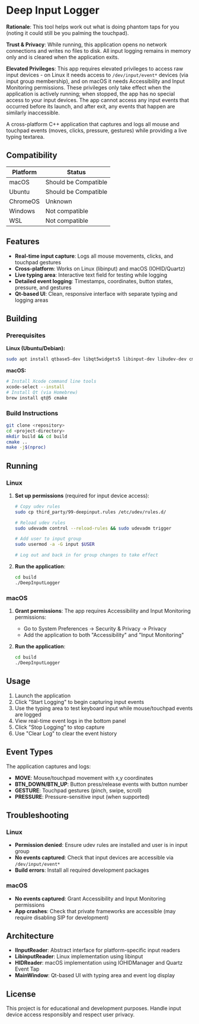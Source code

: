 # Deep Input Logger

**Rationale**: This tool helps work out what is doing phantom taps for you (noting it could still be you palming the touchpad).

**Trust & Privacy**: While running, this application opens no network connections and writes no files to disk. All input logging remains in memory only and is cleared when the application exits.

**Elevated Privileges**: This app requires elevated privileges to access raw input devices - on Linux it needs access to `/dev/input/event*` devices (via input group membership), and on macOS it needs Accessibility and Input Monitoring permissions. These privileges only take effect when the application is actively running; when stopped, the app has no special access to your input devices. The app cannot access any input events that occurred before its launch, and after exit, any events that happen are similarly inaccessible.

A cross-platform C++ application that captures and logs all mouse and touchpad events (moves, clicks, pressure, gestures) while providing a live typing textarea.

## Compatibility

| Platform | Status |
|----------|--------|
| macOS | Should be Compatible |
| Ubuntu | Should be Compatible |
| ChromeOS | Unknown |
| Windows | Not compatible |
| WSL | Not compatible |

## Features

- **Real-time input capture**: Logs all mouse movements, clicks, and touchpad gestures
- **Cross-platform**: Works on Linux (libinput) and macOS (IOHID/Quartz)
- **Live typing area**: Interactive text field for testing while logging
- **Detailed event logging**: Timestamps, coordinates, button states, pressure, and gestures
- **Qt-based UI**: Clean, responsive interface with separate typing and logging areas

## Building

### Prerequisites

**Linux (Ubuntu/Debian):**
```bash
sudo apt install qtbase5-dev libqt5widgets5 libinput-dev libudev-dev cmake build-essential
```

**macOS:**
```bash
# Install Xcode command line tools
xcode-select --install
# Install Qt (via Homebrew)
brew install qt@5 cmake
```

### Build Instructions

```bash
git clone <repository>
cd <project-directory>
mkdir build && cd build
cmake ..
make -j$(nproc)
```

## Running

### Linux

1. **Set up permissions** (required for input device access):
   ```bash
   # Copy udev rules
   sudo cp third_party/99-deepinput.rules /etc/udev/rules.d/
   
   # Reload udev rules
   sudo udevadm control --reload-rules && sudo udevadm trigger
   
   # Add user to input group
   sudo usermod -a -G input $USER
   
   # Log out and back in for group changes to take effect
   ```

2. **Run the application**:
   ```bash
   cd build
   ./DeepInputLogger
   ```

### macOS

1. **Grant permissions**: The app requires Accessibility and Input Monitoring permissions:
   - Go to System Preferences → Security & Privacy → Privacy
   - Add the application to both "Accessibility" and "Input Monitoring"

2. **Run the application**:
   ```bash
   cd build
   ./DeepInputLogger
   ```

## Usage

1. Launch the application
2. Click "Start Logging" to begin capturing input events
3. Use the typing area to test keyboard input while mouse/touchpad events are logged
4. View real-time event logs in the bottom panel
5. Click "Stop Logging" to stop capture
6. Use "Clear Log" to clear the event history

## Event Types

The application captures and logs:

- **MOVE**: Mouse/touchpad movement with x,y coordinates
- **BTN_DOWN/BTN_UP**: Button press/release events with button number
- **GESTURE**: Touchpad gestures (pinch, swipe, scroll)
- **PRESSURE**: Pressure-sensitive input (when supported)

## Troubleshooting

### Linux

- **Permission denied**: Ensure udev rules are installed and user is in input group
- **No events captured**: Check that input devices are accessible via `/dev/input/event*`
- **Build errors**: Install all required development packages

### macOS

- **No events captured**: Grant Accessibility and Input Monitoring permissions
- **App crashes**: Check that private frameworks are accessible (may require disabling SIP for development)

## Architecture

- **IInputReader**: Abstract interface for platform-specific input readers
- **LibinputReader**: Linux implementation using libinput
- **HIDReader**: macOS implementation using IOHIDManager and Quartz Event Tap
- **MainWindow**: Qt-based UI with typing area and event log display

## License

This project is for educational and development purposes. Handle input device access responsibly and respect user privacy.